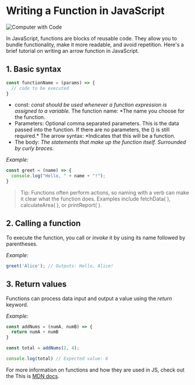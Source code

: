 # Writing a Function in JavaScript


![Computer with Code](https://images.unsplash.com/photo-1587620962725-abab7fe55159?auto=format&fit=crop&q=80&w=1631&ixlib=rb-4.0.3&ixid=M3wxMjA3fDB8MHxwaG90by1wYWdlfHx8fGVufDB8fHx8fA%3D%3D)

In JavaScript, functions are blocks of reusable code. They allow you to bundle functionality, make it more readable, and avoid repetition. Here's a brief tutorial on writing an arrow function in JavaScript.

## 1. Basic syntax
```javascript
const functionName = (params) => {
  // code to be executed
}
```
* const: *const should be used whenever a function expression is assigned to a variable.*
The function name: *The name you choose for the function.
* Parameters: Optional comma separated parameters. This is the data passed into the function. If there are no parameters, the () is still required.*
The arrow syntax: *Indicates that this will be a function.
* The body: *The statements that make up the function itself. Surrounded by curly braces.*

*Example:*
```javascript
const greet = (name) => {
  console.log("Hello, " + name + "!");
}
```
>Tip: Functions often perform actions, so naming with a verb can make it clear what the function does. Examples include fetchData( ), calculateArea( ), or printReport( ). 



## 2.  Calling a function

To execute the function, you call or _invoke_ it by using its name followed by parentheses.

*Example:*
```javascript
greet('Alice'); // Outputs: Hello, Alice!
```
## 3. Return values

Functions can process data input and output a value using the _return_ keyword.

*Example:*
```javascript
const addNums = (numA, numB) => {
  return numA + numB
}

const total = addNums(2, 4);

console.log(total) // Expected value: 6
```
For more information on functions and how they are used in JS, check out the This is [MDN docs]. 

[MDN docs]: https://developer.mozilla.org/en-US/docs/Web/JavaScript/Guide/Functions

